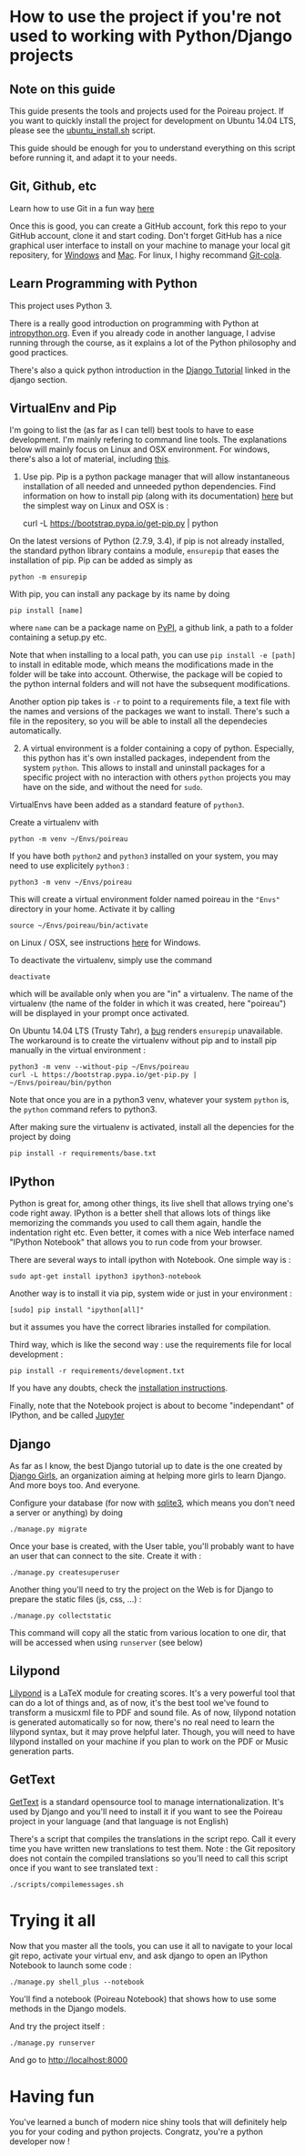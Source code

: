 How to use the project if you're not used to working with Python/Django projects
================================================================================

Note on this guide
------------------

This guide presents the tools and projects used for the Poireau project. If you want to quickly install the project for development on Ubuntu 14.04 LTS, please see the [ubuntu_install.sh](scripts/ubuntu_install.sh) script.

This guide should be enough for you to understand everything on this script before running it, and adapt it to your needs.

Git, Github, etc
----------------

Learn how to use Git in a fun way [here](https://try.github.io/levels/1/challenges/1)

Once this is good, you can create a GitHub account, fork this repo to your GitHub account, clone it and start coding. Don't forget GitHub has a nice graphical user interface to install on your machine to manage your local git repositery, for [Windows](https://windows.github.com/) and [Mac](https://mac.github.com/). For linux, I highy recommand [Git-cola](https://git-cola.github.io/).

Learn Programming with Python
-----------------------------

This project uses Python 3.

There is a really good introduction on programming with Python at [intropython.org](http://introtopython.org/). Even if you already code in another language, I advise running through the course, as it explains a lot of the Python philosophy and good practices.

There's also a quick python introduction in the [Django Tutorial](http://tutorial.djangogirls.org/) linked in the django section.


VirtualEnv and Pip
------------------

I'm going to list the (as far as I can tell) best tools to have to ease development.
I'm mainly refering to command line tools.
The explanations below will mainly focus on Linux and OSX environment.
For windows, there's also a lot of material, including [this](http://www.tylerbutler.com/2012/05/how-to-install-python-pip-and-virtualenv-on-windows-with-powershell/).

1) Use pip. Pip is a python package manager that will allow instantaneous installation of all needed and unneeded python dependencies. Find information on how to install pip (along with its documentation) [here](https://pip.pypa.io/en/latest/installing.html) but the simplest way on Linux and OSX is :

    curl -L https://bootstrap.pypa.io/get-pip.py | python

On the latest versions of Python (2.7.9, 3.4), if pip is not already installed, the standard python library contains a module, ```ensurepip``` that eases the installation of pip. Pip can be added as simply as

    python -m ensurepip

With pip, you can install any package by its name by doing

    pip install [name]

where ```name``` can be a package name on [PyPI](https://pypi.python.org/pypi), a github link, a path to a folder containing a setup.py etc.

Note that when installing to a local path, you can use ```pip install -e [path]``` to install in editable mode, which means the modifications made in the folder will be take into account. Otherwise, the package will be copied to the python internal folders and will not have the subsequent modifications.

Another option pip takes is ```-r``` to point to a requirements file, a text file with the names and versions of the packages we want to install. There's such a file in the repositery, so you will be able to install all the dependecies automatically.

2) A virtual environment is a folder containing a copy of python. Especially, this python has it's own installed packages, independent from the system ```python```. This allows to install and uninstall packages for a specific project with no interaction with others ```python``` projects you may have on the side, and without the need for ```sudo```.

VirtualEnvs have been added as a standard feature of ```python3```.

Create a virtualenv with

    python -m venv ~/Envs/poireau

If you have both ```python2``` and ```python3``` installed on your system, you may need to use explicitely ```python3``` :

    python3 -m venv ~/Envs/poireau

This will create a virtual environment folder named poireau in the ```"Envs"``` directory in your home. Activate it by calling

    source ~/Envs/poireau/bin/activate

on Linux / OSX, see instructions [here](https://docs.python.org/3/library/venv.html) for Windows.

To deactivate the virtualenv, simply use the command

    deactivate

which will be available only when you are "in" a virtualenv. The name of the virtualenv (the name of the folder in which it was created, here "poireau") will be displayed in your prompt once activated.

On Ubuntu 14.04 LTS (Trusty Tahr), a [bug](https://bugs.launchpad.net/ubuntu/+source/python3.4/+bug/1290847) renders ```ensurepip``` unavailable. The workaround is to create the virtualenv without pip and to install pip manually in the virtual environment :

    python3 -m venv --without-pip ~/Envs/poireau
    curl -L https://bootstrap.pypa.io/get-pip.py | ~/Envs/poireau/bin/python

Note that once you are in a python3 venv, whatever your system ```python``` is, the ```python``` command refers to python3.

After making sure the virtualenv is activated, install all the depencies for the project by doing

    pip install -r requirements/base.txt


IPython
-------

Python is great for, among other things, its live shell that allows trying one's code right away. IPython is a better shell that allows lots of things like memorizing the commands you used to call them again, handle the indentation right etc. Even better, it comes with a nice Web interface named "IPython Notebook" that allows you to run code from your browser.

There are several ways to intall ipython with Notebook. One simple way is :

    sudo apt-get install ipython3 ipython3-notebook

Another way is to install it via pip, system wide or just in your environment :

    [sudo] pip install "ipython[all]"

but it assumes you have the correct libraries installed for compilation.

Third way, which is like the second way : use the requirements file for local development :

    pip install -r requirements/development.txt

If you have any doubts, check the [installation instructions](http://ipython.org/ipython-doc/2/install/install.html).

Finally, note that the Notebook project is about to become "independant" of IPython, and be called [Jupyter](http://jupyter.org/)


Django
------

As far as I know, the best Django tutorial up to date is the one created by [Django Girls](http://tutorial.djangogirls.org/), an organization aiming at helping more girls to learn Django. And more boys too. And everyone.

Configure your database (for now with [sqlite3](http://www.sqlite.org/), which means you don't need a server or anything) by doing

    ./manage.py migrate

Once your base is created, with the User table, you'll probably want to have an user that can connect to the site. Create it with :

    ./manage.py createsuperuser

Another thing you'll need to try the project on the Web is for Django to prepare the static files (js, css, ...) :

    ./manage.py collectstatic

This command will copy all the static from various location to one dir, that will be accessed when using ```runserver``` (see below)

Lilypond
--------

[Lilypond](http://www.lilypond.org/) is a LaTeX module for creating scores. It's a very powerful tool that can do a lot of things and, as of now, it's the best tool we've found to transform a musicxml file to PDF and sound file. As of now, lilypond notation is generated automatically so for now, there's no real need to learn the lilypond syntax, but it may prove helpful later. Though, you will need to have lilypond installed on your machine if you plan to work on the PDF or Music generation parts.


GetText
-------

[GetText](https://www.gnu.org/software/gettext/) is a standard opensource tool to manage internationalization. It's used by Django and you'll need to install it if you want to see the Poireau project in your language (and that language is not English)

There's a script that compiles the translations in the script repo. Call it every time you have written new translations to test them. Note : the Git repository does not contain the compiled translations so you'll need to call this script once if you want to see translated text :

    ./scripts/compilemessages.sh


Trying it all
=============

Now that you master all the tools, you can use it all to navigate to your local git repo, activate your virtual env, and ask django to open an IPython Notebook to launch some code :

    ./manage.py shell_plus --notebook

You'll find a notebook (Poireau Notebook) that shows how to use some methods in the Django models.

And try the project itself :

    ./manage.py runserver

And go to [http://localhost:8000](http://localhost:8000)

Having fun
==========

You've learned a bunch of modern nice shiny tools that will definitely help you for your coding and python projects. Congratz, you're a python developer now !
